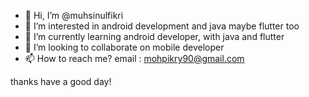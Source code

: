- 👋 Hi, I’m @muhsinulfikri
- 👀 I’m interested in android development and java maybe flutter too
- 🌱 I’m currently learning android developer, with java and flutter
- 💞️ I’m looking to collaborate on mobile developer
- 📫 How to reach me? email : mohpikry90@gmail.com

thanks have a good day!

<!---
muhsinulfikri/muhsinulfikri is a ✨ special ✨ repository because its `README.md` (this file) appears on your GitHub profile.
You can click the Preview link to take a look at your changes.
--->
